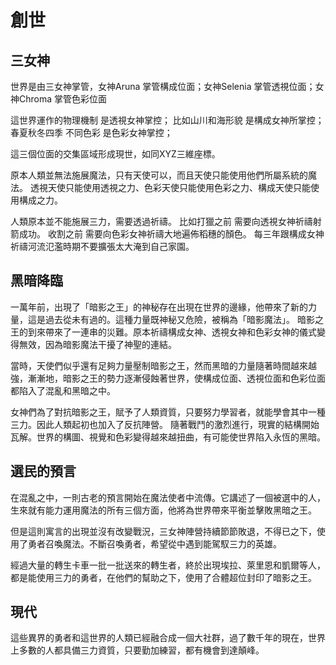 # 創世

## 三女神
世界是由三女神掌管，女神Aruna 掌管構成位面；女神Selenia 掌管透視位面；女神Chroma 掌管色彩位面

這世界運作的物理機制 是透視女神掌控；
比如山川和海形貌 是構成女神所掌控；
春夏秋冬四季 不同色彩 是色彩女神掌控；

這三個位面的交集區域形成現世，如同XYZ三維座標。

原本人類並無法施展魔法，只有天使可以，而且天使只能使用他們所屬系統的魔法。
透視天使只能使用透視之力、色彩天使只能使用色彩之力、構成天使只能使用構成之力。

人類原本並不能施展三力，需要透過祈禱。
比如打獵之前 需要向透視女神祈禱射箭成功。
收割之前 需要向色彩女神祈禱大地遍佈稻穗的顏色。
每三年跟構成女神祈禱河流氾濫時期不要擴張太大淹到自己家園。

## 黑暗降臨
一萬年前，出現了「暗影之王」的神秘存在出現在世界的邊緣，他帶來了新的力量，這是過去從未有過的。這種力量既神秘又危險，被稱為「暗影魔法」。
暗影之王的到來帶來了一連串的災難。原本祈禱構成女神、透視女神和色彩女神的儀式變得無效，因為暗影魔法干擾了神聖的連結。

當時，天使們似乎還有足夠力量壓制暗影之王，然而黑暗的力量隨著時間越來越強，漸漸地，暗影之王的勢力逐漸侵蝕著世界，使構成位面、透視位面和色彩位面都陷入了混亂和黑暗之中。


女神們為了對抗暗影之王，賦予了人類資質，只要努力學習者，就能學會其中一種三力。因此人類起初也加入了反抗陣營。
隨著戰鬥的激烈進行，現實的結構開始瓦解。世界的構圖、視覺和色彩變得越來越扭曲，有可能使世界陷入永恆的黑暗。

## 選民的預言

在混亂之中，一則古老的預言開始在魔法使者中流傳。它講述了一個被選中的人，生來就有能力運用魔法的所有三個方面，他將為世界帶來平衡並擊敗黑暗之王。


但是這則寓言的出現並沒有改變戰況，三女神陣營持續節節敗退，不得已之下，使用了勇者召喚魔法。不斷召喚勇者，希望從中遇到能駕馭三力的英雄。

經過大量的轉生卡車一批一批送來的轉生者，終於出現埃拉、萊里恩和凱爾等人，都是能使用三力的勇者，在他們的幫助之下，使用了合體超位封印了暗影之王。

## 現代
這些異界的勇者和這世界的人類已經融合成一個大社群，過了數千年的現在，世界上多數的人都具備三力資質，只要勤加練習，都有機會到達顛峰。